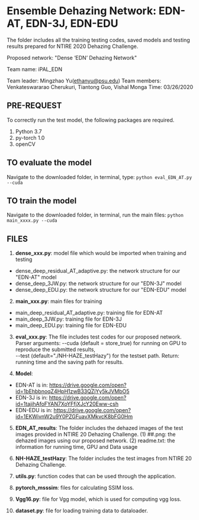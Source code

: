 # Ensemble Dehazing Network: EDN-AT, EDN-3J, EDN-EDU
The folder includes all the training testing codes, saved models and testing results prepared for NTIRE 2020 Dehazing Challenge.

Proposed network: "Dense ‘EDN’ Dehazing Network" 

Team name: iPAL_EDN

Team leader: Mingzhao Yu(ethanyu@psu.edu)
Team members:  Venkateswararao Cherukuri, Tiantong Guo, Vishal Monga 
Time: 03/26/2020
## PRE-REQUEST
To correctly run the test model, the following packages are required.
1. Python 3.7
2. py-torch 1.0
3. openCV

## TO evaluate the model
Navigate to the downloaded folder, in terminal, type:
	`python eval_EDN_AT.py --cuda`
	
## TO train the model
Navigate to the downloaded folder, in terminal, run the main files:
	`python main_xxxx.py --cuda`

## FILES
1. **dense_xxx.py**: model file which would be imported when training and testing
- dense_deep_residual_AT_adaptive.py: the network structure for our "EDN-AT" model
- dense_deep_3JW.py: the network structure for our "EDN-3J" model
- dense_deep_EDU.py: the network structure for our "EDN-EDU" model

2. **main_xxx.py**: main files for training
- main_deep_residual_AT_adaptive.py: training file for EDN-AT
- main_deep_3JW.py: training file for EDN-3J
- main_deep_EDU.py: training file for EDN-EDU

3. **eval_xxx.py**: 
The file includes test codes for our proposed network.
Parser arguments: 
	--cuda (default = store_true) for running on GPU to reproduce the submitted results,  
	--test (default="./NH-HAZE_testHazy") for the testset path.
Return: running time and the saving path for results.

4. **Model**:
- EDN-AT is in: https://drive.google.com/open?id=1bEhbbnoqZ4HpH1zwB33QZjYy5kJVMbO5
- EDN-3J is in: https://drive.google.com/open?id=1tajihAfoFYAN7XoYFfjXJcY20Eww-csh
- EDN-EDU is in: https://drive.google.com/open?id=1EKWivnW2u9Y0PZGFuavXMkvcK8bFG0Hm

5. **EDN_AT_results**: 
The folder includes the dehazed images of the test images provided in NTIRE 20 Dehazing Challenge.
	(1) ##.png: the dehazed images using our proposed network.
	(2) readme.txt: the information for running time, GPU and Data usage

6. **NH-HAZE_testHazy**: 
The folder includes the test images from NTIRE 20 Dehazing Challenge.

7. **utils.py**: function codes that can be used through the application.

8. **pytorch_msssim**: files for calculating SSIM loss.

9. **Vgg16.py**: file for Vgg model, which is used for computing vgg loss.

10. **dataset.py**: file for loading training data to dataloader.







